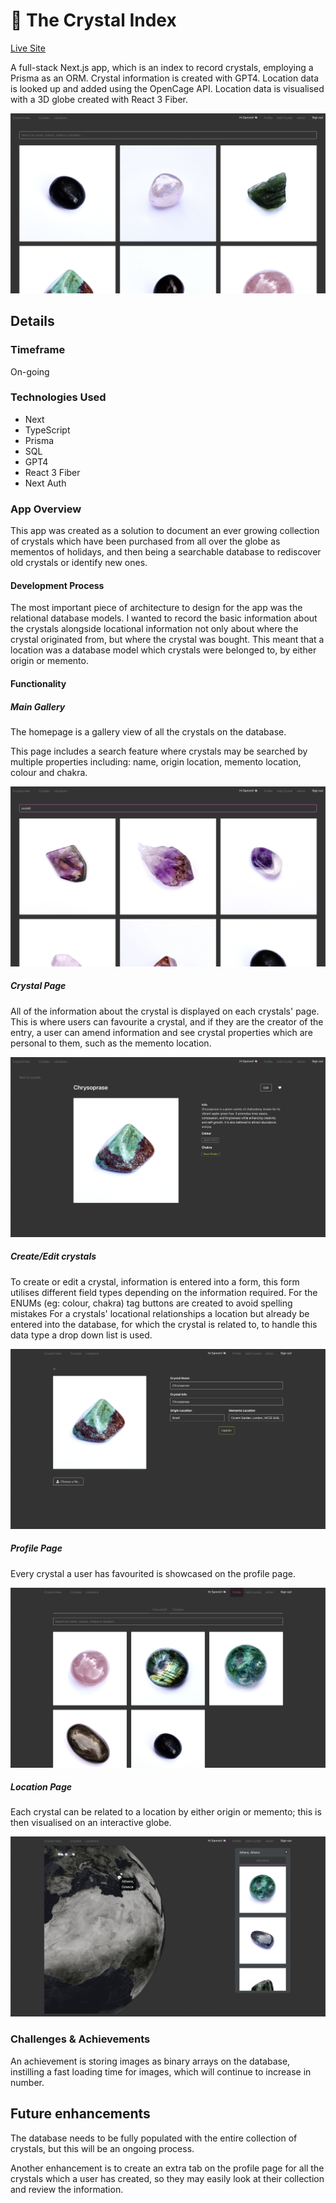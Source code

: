 # 🔮 The Crystal Index

[Live Site](https://www.crystalindex.co.uk)

A full-stack Next.js app, which is an index to record crystals, employing a Prisma as an ORM. Crystal information is created with GPT4. Location data is looked up and added using the OpenCage API. Location data is visualised with a 3D globe created with React 3 Fiber.

![main gallery](./public/project-images/gallery.png)

## Details

### Timeframe

On-going

### Technologies Used

* Next
* TypeScript
* Prisma
* SQL
* GPT4
* React 3 Fiber
* Next Auth

### App Overview

This app was created as a solution to document an ever growing collection of crystals which have been purchased from all over the globe as mementos of holidays, and then being a searchable database to rediscover old crystals or identify new ones.

#### Development Process

The most important piece of architecture to design for the app was the relational database models.
I wanted to record the basic information about the crystals alongside locational information not only about where the crystal originated from, but where the crystal was bought. This meant that a location was a database model which crystals were belonged to, by either origin or memento.

#### Functionality

##### Main Gallery

The homepage is a gallery view of all the crystals on the database.


This page includes a search feature where crystals may be searched by multiple properties including: name, origin location, memento location, colour and chakra.

![search](./public/project-images/search.png)

##### Crystal Page

All of the information about the crystal is displayed on each crystals' page. This is where users can favourite a crystal, and if they are the creator of the entry, a user can amend information and see crystal properties which are personal to them, such as the memento location.

![crystal view](./public/project-images/crystal-view.png)

##### Create/Edit crystals

To create or edit a crystal, information is entered into a form, this form utilises different field types depending on the information required.
For the ENUMs (eg: colour, chakra) tag buttons are created to avoid spelling mistakes
For a crystals' locational relationships a location but already be entered into the database, for which the crystal is related to, to handle this data type a drop down list is used.

![creating/editing crystals page](./public/project-images/crystal-edit.png)

##### Profile Page

Every crystal a user has favourited is showcased on the profile page.

![profile page](./public/project-images/profile.png)

##### Location Page

Each crystal can be related to a location by either origin or memento; this is then visualised on an interactive globe.

![profile page](./public/project-images/location-view.png)

### Challenges & Achievements

An achievement is storing images as binary arrays on the database, instilling a fast loading time for images, which will continue to increase in number.

## Future enhancements

The database needs to be fully populated with the entire collection of crystals, but this will be an ongoing process.

Another enhancement is to create an extra tab on the profile page for all the crystals which a user has created, so they may easily look at their collection and review the information.

